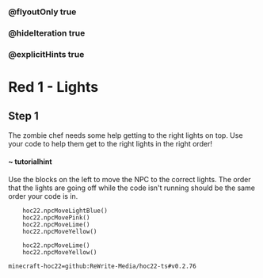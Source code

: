 ### @flyoutOnly true
### @hideIteration true
### @explicitHints true


# Red 1 - Lights

## Step 1
The zombie chef needs some help getting to the right lights on top. Use your code to help them get to the right lights in the right order!

#### ~ tutorialhint 
Use the blocks on the left to move the NPC to the correct lights. The order that the lights are going off while the code isn't running should be the same order your code is in. 



```ghost
    hoc22.npcMoveLightBlue()
    hoc22.npcMovePink()
    hoc22.npcMoveLime()
    hoc22.npcMoveYellow()
```
```template
    hoc22.npcMoveLime() 
    hoc22.npcMoveYellow()
```
```package
minecraft-hoc22=github:ReWrite-Media/hoc22-ts#v0.2.76
```